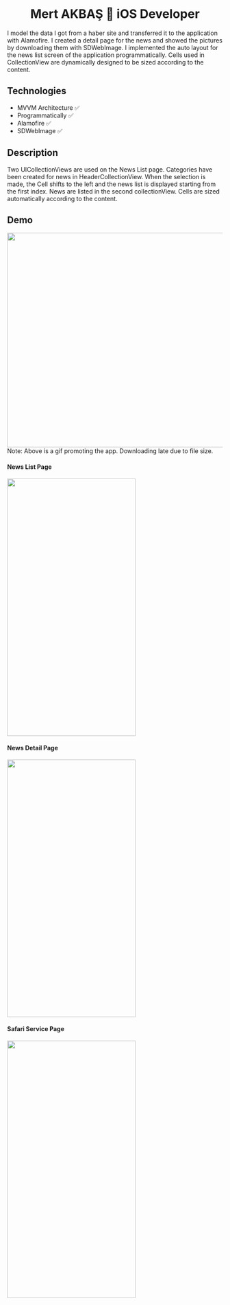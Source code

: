 <h1 align=center>Mert AKBAŞ  iOS Developer</h1> 
I model the data I got from a haber site and transferred it to the application with Alamofire. I created a detail page for the news and showed the pictures by downloading them with SDWebImage. I implemented the auto layout for the news list screen of the application programmatically. Cells used in CollectionView are dynamically designed to be sized according to the content.

## Technologies
+ MVVM Architecture ✅ 
+ Programmatically ✅
+ Alamofire ✅
+ SDWebImage ✅

## Description
Two UICollectionViews are used on the News List page.
Categories have been created for news in HeaderCollectionView. When the selection is made, the Cell shifts to the left and the news list is displayed starting from the first index. News are listed in the second collectionView. Cells are sized automatically according to the content.

## Demo
<img src="https://github.com/akbasmert/MertAKBAS_HW2/blob/main/ReadmePhotos/newsGif.gif" width="1200" height="500" />
Note: Above is a gif promoting the app. Downloading late due to file size.

#### News List Page

<img src="https://github.com/akbasmert/MertAKBAS_HW2/blob/main/ReadmePhotos/news1.png" width="300" height="600" />

#### News Detail Page

<img src="https://github.com/akbasmert/MertAKBAS_HW2/blob/main/ReadmePhotos/nesw2.png" width="300" height="600" />

#### Safari Service Page

<img src="https://github.com/akbasmert/MertAKBAS_HW2/blob/main/ReadmePhotos/news3.png" width="300" height="600" />
